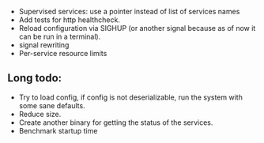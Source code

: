 * Supervised services: use a pointer instead of list of services names
* Add tests for http healthcheck.
* Reload configuration via SIGHUP (or another signal because as of now it can be run in a terminal).
* signal rewriting
* Per-service resource limits

## Long todo:
* Try to load config, if config is not deserializable, run the system with some sane defaults.
* Reduce size.
* Create another binary for getting the status of the services.
* Benchmark startup time
